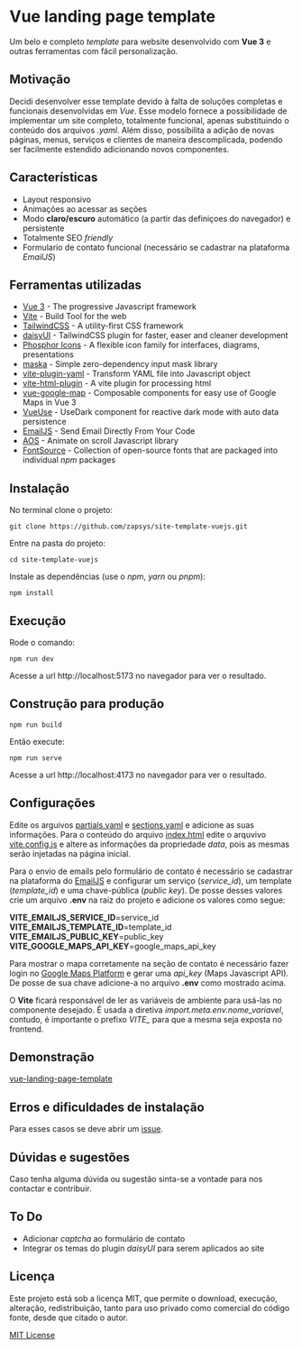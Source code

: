 # Vue landing page template
Um belo e completo *template* para website desenvolvido com **Vue 3** e outras ferramentas com fácil personalização.

## Motivação
Decidi desenvolver esse template devido à falta de soluções completas e funcionais desenvolvidas em *Vue*. Esse modelo fornece a possibilidade de implementar um site completo, totalmente funcional, apenas substituindo o conteúdo dos arquivos *.yaml*. Além disso, possibilita a adição de novas páginas, menus, serviços e clientes de maneira descomplicada, podendo ser facilmente estendido adicionando novos componentes.

## Características
- Layout responsivo
- Animações ao acessar as seções
- Modo **claro/escuro** automático (a partir das definiçoes do navegador) e persistente
- Totalmente SEO *friendly*
- Formulario de contato funcional (necessário se cadastrar na plataforma *EmailJS*)

## Ferramentas utilizadas
- [Vue 3](https://vuejs.org/) - The progressive Javascript framework
- [Vite](https://vite.dev/guide/) - Build Tool for the web
- [TailwindCSS](https://tailwindcss.com/) - A utility-first CSS framework
- [daisyUI](https://daisyui.com/docs/intro/) - TailwindCSS plugin for faster, easer and cleaner development
- [Phosphor Icons](https://phosphoricons.com/) - A flexible icon family for interfaces, diagrams, presentations
- [maska](https://beholdr.github.io/maska/v3/#/) - Simple zero-dependency input mask library
- [vite-plugin-yaml](https://github.com/Modyfi/vite-plugin-yaml) - Transform YAML file into Javascript object
- [vite-html-plugin](https://www.npmjs.com/package/vite-plugin-html-template) - A vite plugin for processing html
- [vue-google-map](https://vue3-google-map.com/getting-started/) - Composable components for easy use of Google Maps in Vue 3
- [VueUse](https://v8-9-4.vueuse.org/guide/) - UseDark component for reactive dark mode with auto data persistence 
- [EmailJS](https://www.emailjs.com/) - Send Email Directly From Your Code
- [AOS](https://michalsnik.github.io/aos/) - Animate on scroll Javascript library
- [FontSource](https://fontsource.org/docs/getting-started/introduction) - Collection of open-source fonts that are packaged into individual *npm* packages

## Instalação
No terminal clone o projeto:
```
git clone https://github.com/zapsys/site-template-vuejs.git
```

Entre na pasta do projeto:

```
cd site-template-vuejs
```

Instale as dependências (use o *npm*, *yarn* ou *pnpm*):

```
npm install
```

## Execução
Rode o comando:

```
npm run dev
```
Acesse a url http://localhost:5173 no navegador para ver o resultado.

## Construção para produção
```
npm run build
```
Então execute:
```
npm run serve
```

Acesse a url http://localhost:4173 no navegador para ver o resultado.

## Configurações

Edite os arguivos [partials.yaml](/src/components/partials/partials.yaml) e [sections.yaml](/src/components/sections/sections.yaml) e adicione as suas informações. Para o conteúdo do arquivo [index.html](index.html) edite o arquvivo [vite.config.js](vite.config.js) e altere as informações da propriedade *data*, pois as mesmas serão injetadas na página inicial.

Para o envio de emails pelo formulário de contato é necessário se cadastrar na plataforma do [EmailJS](https://www.emailjs.com/) e configurar um serviço (*service_id*), um template (*template_id*) e uma chave-pública (*public key*). De posse desses valores crie um arquivo **.env** na raiz do projeto e adicione os valores como segue:

**VITE_EMAILJS_SERVICE_ID**=service_id<br>
**VITE_EMAILJS_TEMPLATE_ID**=template_id<br>
**VITE_EMAILJS_PUBLIC_KEY**=public_key<br>
**VITE_GOOGLE_MAPS_API_KEY**=google_maps_api_key

Para mostrar o mapa corretamente na seção de contato é necessário fazer login no [Google Maps Platform](https://developers.google.com/maps/documentation/javascript/get-api-key) e gerar uma *api_key* (Maps Javascript API). De posse de sua chave adicione-a no arquivo **.env** como mostrado acima.

O **Vite** ficará responsável de ler as variáveis de ambiente para usá-las no componente desejado. É usada a diretiva *import.meta.env.nome_variavel*, contudo, é importante o prefixo *VITE_* para que a mesma seja exposta no frontend.

## Demonstração
[vue-landing-page-template](https://vue-landing-page-template.vercel.app/)


## Erros e dificuldades de instalação
Para esses casos se deve abrir um [issue](https://github.com/zapsys/vue-landing-page-template/issues).

## Dúvidas e sugestões

Caso tenha alguma dúvida ou sugestão sinta-se a vontade para nos contactar e contribuir.

## To Do
- Adicionar *captcha* ao formulário de contato
- Integrar os temas do plugin *daisyUI* para serem aplicados ao site

## Licença
Este projeto está sob a licença MIT, que permite o download, execução, alteração, redistribuição, tanto para uso privado como comercial do código fonte, desde que citado o autor. 

[MIT License](LICENSE.md)
